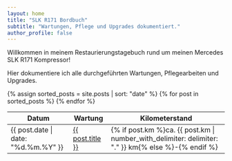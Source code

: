 ```yaml
---
layout: home
title: "SLK R171 Bordbuch"
subtitle: "Wartungen, Pflege und Upgrades dokumentiert."
author_profile: false
---
```


Willkommen in meinem Restaurierungstagebuch rund um meinen Mercedes SLK R171 Kompressor!

Hier dokumentiere ich alle durchgeführten Wartungen, Pflegearbeiten und Upgrades.

<table>
  <thead>
    <tr>
      <th>Datum</th>
      <th>Wartung</th>
      <th>Kilometerstand</th>
    </tr>
  </thead>
  <tbody>
    {% assign sorted_posts = site.posts | sort: "date" %}
    {% for post in sorted_posts %}
    <tr>
      <td>{{ post.date | date: "%d.%m.%Y" }}</td>
      <td><a href="{{ site.baseurl }}{{ post.url }}">{{ post.title }}</a></td>
      <td>{% if post.km %}ca. {{ post.km | number_with_delimiter: delimiter: "." }} km{% else %}-{% endif %}</td>
    </tr>
    {% endfor %}
  </tbody>
</table>
